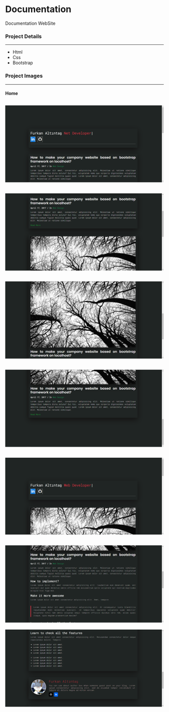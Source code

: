 # Documentation
Documentation WebSite

### Project Details
------------
- Html
- Css
- Bootstrap

### Project Images
------------
#### Home
![github](/documentation/project-img/1.png)
------------
![github](/documentation/project-img/2.png)
------------
![github](/documentation/project-img/3.png)
------------
![github](/documentation/project-img/4.png)
------------
![github](/documentation/project-img/5.png)
------------
![github](/documentation/project-img/6.png)
------------
![github](/documentation/project-img/7.png)

